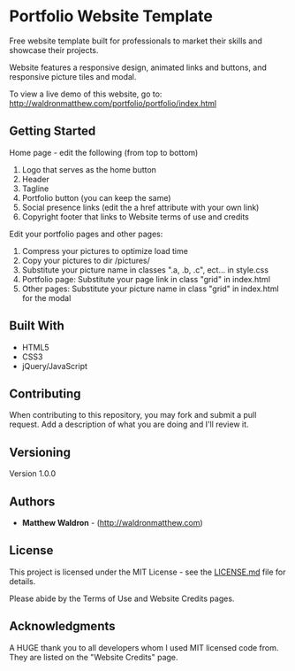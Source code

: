 # Portfolio Website Template

Free website template built for professionals to market their skills and showcase their projects. 

Website features a responsive design, animated links and buttons, and responsive picture tiles and modal.

To view a live demo of this website, go to: http://waldronmatthew.com/portfolio/portfolio/index.html

## Getting Started

Home page - edit the following (from top to bottom)

1) Logo that serves as the home button
2) Header
3) Tagline
4) Portfolio button (you can keep the same)
5) Social presence links (edit the a href attribute with your own link)
6) Copyright footer that links to Website terms of use and credits

Edit your portfolio pages and other pages:

1) Compress your pictures to optimize load time
2) Copy your pictures to dir /pictures/
3) Substitute your picture name in classes ".a, .b, .c", ect... in style.css
4) Portfolio page: Substitute your page link in class "grid" in index.html
5) Other pages: Substitute your picture name in class "grid" in index.html for the modal


## Built With

* HTML5
* CSS3
* jQuery/JavaScript

## Contributing

When contributing to this repository, you may fork and submit a pull request. Add a description of what you are doing and I'll review it.

## Versioning

Version 1.0.0

## Authors

* **Matthew Waldron** - (http://waldronmatthew.com)

## License

This project is licensed under the MIT License - see the [LICENSE.md](LICENSE.md) file for details.

Please abide by the Terms of Use and Website Credits pages.

## Acknowledgments

A HUGE thank you to all developers whom I used MIT licensed code from. They are listed on the "Website Credits" page. 

